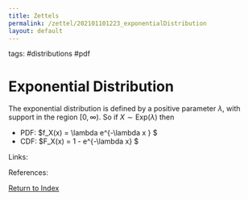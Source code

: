 ```yaml
---
title: Zettels
permalink: /zettel/202101101223_exponentialDistribution
layout: default
---
```

tags: #distributions #pdf

# Exponential Distribution

The exponential distribution is defined by a positive parameter $\lambda$, with support in the region $[0, \infty)$. So if $X \sim \mathrm{Exp}(\lambda)$ then

- PDF: $f_X(x) = \lambda e^{-\lambda x } $
- CDF: $F_X(x) = 1 - e^{-\lambda x} $

Links: 

References: 

[Return to Index](index)